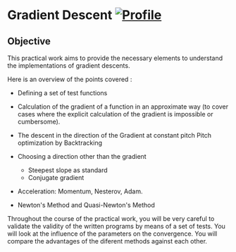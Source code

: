 # Gradient Descent [![Profile][title-img]][profile]

[title-img]:https://img.shields.io/badge/-SCIA--PRIME-red
[profile]:https://github.com/Pypearl

## Objective

This practical work aims to provide the necessary elements to understand the implementations of gradient descents.

Here is an overview of the points covered :
* Defining a set of test functions

* Calculation of the gradient of a function in an approximate way (to cover cases where the explicit calculation of the gradient is impossible or cumbersome).

* The descent in the direction of the Gradient at constant pitch
Pitch optimization by Backtracking

* Choosing a direction other than the gradient 
    * Steepest slope as standard
    * Conjugate gradient

* Acceleration: Momentum, Nesterov, Adam.

* Newton's Method and Quasi-Newton's Method


Throughout the course of the practical work, you will be very careful to validate the validity of the written programs by means of a set of tests. You will look at the influence of the parameters on the convergence. You will compare the advantages of the diferent methods against each other.